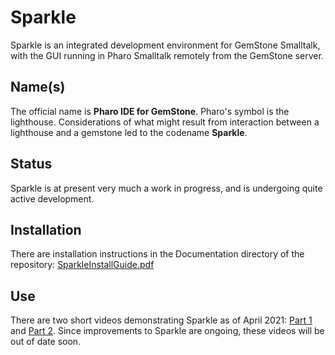 # Sparkle
Sparkle is an integrated development environment for GemStone Smalltalk, with the GUI running in Pharo Smalltalk remotely from the GemStone server.

## Name(s)
The official name is **Pharo IDE for GemStone**. 
Pharo's symbol is the lighthouse. Considerations of what might result from interaction between a lighthouse and a gemstone led to the codename **Sparkle**.

## Status
Sparkle is at present very much a work in progress, and is undergoing quite active development.

## Installation
There are installation instructions in the Documentation directory of the repository: [SparkleInstallGuide.pdf](https://github.com/GemTalk/Sparkle/blob/development/Documentation/SparkleInstallGuide-1.0a1-v4.pdf)

## Use
There are two short videos demonstrating Sparkle as of April 2021: [Part 1](https://vimeo.com/539470570) and [Part 2](https://vimeo.com/539492134). Since improvements to Sparkle are ongoing, these videos will be out of date soon.
